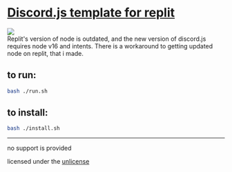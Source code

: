 # [Discord.js template for replit](https://repl.it/github/neumatic-org/djs-v12-replit)  
[![](https://replit.com/badge/github/neumatic-org/djs-v12.replit.png)](https://repl.it/github/neumatic-org/djs-v12-replit)  
Replit's version of node is outdated, and the new version of discord.js requires node v16 and intents. There is a workaround to getting updated node on replit, that i made.

## to run:

```bash
bash ./run.sh
```

## to install:

```bash
bash ./install.sh
```

***

no support is provided  

licensed under the [unlicense](https://unlicense.org/)  
